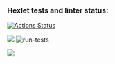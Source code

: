 ### Hexlet tests and linter status:

[![Actions Status](https://github.com/Herman2201/backend-project-lvl1/workflows/hexlet-check/badge.svg)](https://github.com/Herman2201/backend-project-lvl1/actions)

<a href="https://codeclimate.com/github/Herman2201/backend-project-lvl1/maintainability"><img src="https://api.codeclimate.com/v1/badges/9304fa62804d89727877/maintainability" /></a>
![run-tests](https://github.com/afiskon/go-rest-service-example/workflows/run-tests/badge.svg)

<a href="https://asciinema.org/a/GjNm4PXGl6LyTsivTjRoLZW37" target="_blank"><img src="https://asciinema.org/a/GjNm4PXGl6LyTsivTjRoLZW37.svg" /></a>